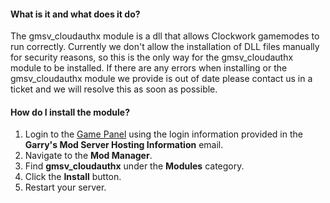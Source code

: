 #### What is it and what does it do?
The gmsv_cloudauthx module is a dll that allows Clockwork gamemodes to run correctly. Currently we don't allow the installation of DLL files manually for security reasons, so this is the only way for the gmsv_cloudauthx module to be installed. If there are any errors when installing or the gmsv_cloudauthx module we provide is out of date please contact us in a ticket and we will resolve this as soon as possible.

#### How do I install the module?
1. Login to the [Game Panel](https://gamepanel.hexanenetworks.com) using the login information provided in the **Garry's Mod Server Hosting Information** email.
2. Navigate to the **Mod Manager**.
3. Find **gmsv_cloudauthx** under the **Modules** category.
4. Click the **Install** button.
5. Restart your server.